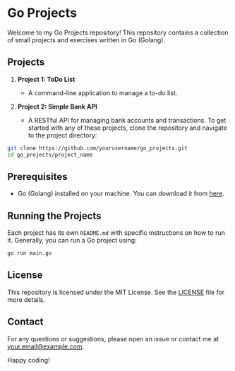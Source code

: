 # Go Projects

Welcome to my Go Projects repository! This repository contains a collection of small projects and exercises written in Go (Golang).

## Projects


1. **Project 1: ToDo List**
    - A command-line application to manage a to-do list.

2. **Project 2: Simple Bank API**
    - A RESTful API for managing bank accounts and transactions.
To get started with any of these projects, clone the repository and navigate to the project directory:

```sh
git clone https://github.com/yourusername/go_projects.git
cd go_projects/project_name
```

## Prerequisites

- Go (Golang) installed on your machine. You can download it from [here](https://golang.org/dl/).

## Running the Projects

Each project has its own `README.md` with specific instructions on how to run it. Generally, you can run a Go project using:

```sh
go run main.go
```

## License

This repository is licensed under the MIT License. See the [LICENSE](LICENSE) file for more details.

## Contact

For any questions or suggestions, please open an issue or contact me at your.email@example.com.

Happy coding!
